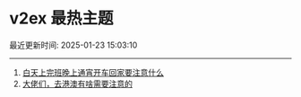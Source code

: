 # v2ex 最热主题

最近更新时间: 2025-01-23 15:03:10

--- 
1. [白天上完班晚上通宵开车回家要注意什么](https://www.v2ex.com/t/1107239) 
2. [大佬们，去港澳有啥需要注意的](https://www.v2ex.com/t/1107241) 
